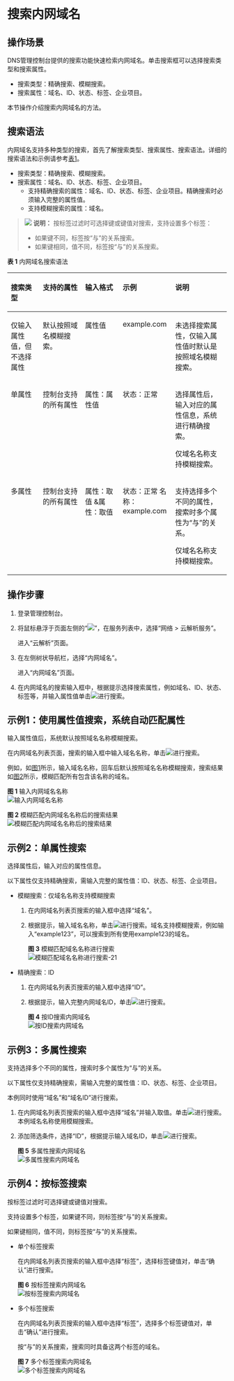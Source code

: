 # 搜索内网域名<a name="dns_usermanual_05045"></a>

## 操作场景<a name="section13668503717"></a>

DNS管理控制台提供的搜索功能快速检索内网域名。单击搜索框可以选择搜索类型和搜索属性。

-   搜索类型：精确搜索、模糊搜索。
-   搜索属性：域名、ID、状态、标签、企业项目。

本节操作介绍搜索内网域名的方法。

## 搜索语法<a name="section12532190182112"></a>

内网域名支持多种类型的搜索，首先了解搜索类型、搜索属性、搜索语法。详细的搜索语法和示例请参考[表1](#table145381755194911)。

-   搜索类型：精确搜索、模糊搜索。
-   搜索属性：域名、ID、状态、标签、企业项目。
    -   支持精确搜索的属性：域名、ID、状态、标签、企业项目。精确搜索时必须输入完整的属性值。
    -   支持模糊搜索的属性：域名。


>![](public_sys-resources/icon-note.gif) **说明：** 
>按标签过滤时可选择键或键值对搜索，支持设置多个标签：
>-   如果键不同，标签按“与”的关系搜索。
>-   如果键相同，值不同，标签按“与”的关系搜索。

**表 1**  内网域名搜索语法

<a name="table145381755194911"></a>
<table><thead align="left"><tr id="row1153820554493"><th class="cellrowborder" valign="top" width="14.5985401459854%" id="mcps1.2.6.1.1"><p id="p5538145512499"><a name="p5538145512499"></a><a name="p5538145512499"></a>搜索类型</p>
</th>
<th class="cellrowborder" valign="top" width="19.28807119288071%" id="mcps1.2.6.1.2"><p id="p1538455174913"><a name="p1538455174913"></a><a name="p1538455174913"></a>支持的属性</p>
</th>
<th class="cellrowborder" valign="top" width="17.16828317168283%" id="mcps1.2.6.1.3"><p id="p053855584917"><a name="p053855584917"></a><a name="p053855584917"></a>输入格式</p>
</th>
<th class="cellrowborder" valign="top" width="23.897610238976103%" id="mcps1.2.6.1.4"><p id="p155381655114917"><a name="p155381655114917"></a><a name="p155381655114917"></a>示例</p>
</th>
<th class="cellrowborder" valign="top" width="25.047495250474956%" id="mcps1.2.6.1.5"><p id="p953885584912"><a name="p953885584912"></a><a name="p953885584912"></a>说明</p>
</th>
</tr>
</thead>
<tbody><tr id="row6538105534919"><td class="cellrowborder" valign="top" width="14.5985401459854%" headers="mcps1.2.6.1.1 "><p id="p342815422499"><a name="p342815422499"></a><a name="p342815422499"></a>仅输入属性值，但不选择属性</p>
</td>
<td class="cellrowborder" valign="top" width="19.28807119288071%" headers="mcps1.2.6.1.2 "><p id="p89471417141114"><a name="p89471417141114"></a><a name="p89471417141114"></a>默认按照域名模糊搜索。</p>
</td>
<td class="cellrowborder" valign="top" width="17.16828317168283%" headers="mcps1.2.6.1.3 "><p id="p9538115518494"><a name="p9538115518494"></a><a name="p9538115518494"></a>属性值</p>
</td>
<td class="cellrowborder" valign="top" width="23.897610238976103%" headers="mcps1.2.6.1.4 "><p id="p98655613014"><a name="p98655613014"></a><a name="p98655613014"></a>example.com</p>
</td>
<td class="cellrowborder" valign="top" width="25.047495250474956%" headers="mcps1.2.6.1.5 "><p id="p35385556499"><a name="p35385556499"></a><a name="p35385556499"></a>未选择搜索属性，仅输入属性值时默认是按照域名模糊搜索。</p>
</td>
</tr>
<tr id="row8538455154915"><td class="cellrowborder" valign="top" width="14.5985401459854%" headers="mcps1.2.6.1.1 "><p id="p9538125514498"><a name="p9538125514498"></a><a name="p9538125514498"></a>单属性</p>
</td>
<td class="cellrowborder" valign="top" width="19.28807119288071%" headers="mcps1.2.6.1.2 "><p id="p1253885510491"><a name="p1253885510491"></a><a name="p1253885510491"></a>控制台支持的所有属性</p>
</td>
<td class="cellrowborder" valign="top" width="17.16828317168283%" headers="mcps1.2.6.1.3 "><p id="p353815510493"><a name="p353815510493"></a><a name="p353815510493"></a>属性：属性值</p>
</td>
<td class="cellrowborder" valign="top" width="23.897610238976103%" headers="mcps1.2.6.1.4 "><p id="p1953805519496"><a name="p1953805519496"></a><a name="p1953805519496"></a>状态：正常</p>
</td>
<td class="cellrowborder" valign="top" width="25.047495250474956%" headers="mcps1.2.6.1.5 "><p id="p8538855194914"><a name="p8538855194914"></a><a name="p8538855194914"></a>选择属性后，输入对应的属性信息，系统进行精确搜索。</p>
<p id="p83081220105318"><a name="p83081220105318"></a><a name="p83081220105318"></a>仅域名名称支持模糊搜索。</p>
</td>
</tr>
<tr id="row1053975524910"><td class="cellrowborder" valign="top" width="14.5985401459854%" headers="mcps1.2.6.1.1 "><p id="p1539455174912"><a name="p1539455174912"></a><a name="p1539455174912"></a>多属性</p>
</td>
<td class="cellrowborder" valign="top" width="19.28807119288071%" headers="mcps1.2.6.1.2 "><p id="p25391755164912"><a name="p25391755164912"></a><a name="p25391755164912"></a>控制台支持的所有属性</p>
</td>
<td class="cellrowborder" valign="top" width="17.16828317168283%" headers="mcps1.2.6.1.3 "><p id="p1753915558492"><a name="p1753915558492"></a><a name="p1753915558492"></a>属性：取值 &amp;属性：取值</p>
</td>
<td class="cellrowborder" valign="top" width="23.897610238976103%" headers="mcps1.2.6.1.4 "><p id="p7539165584913"><a name="p7539165584913"></a><a name="p7539165584913"></a>状态：正常 名称：example.com</p>
</td>
<td class="cellrowborder" valign="top" width="25.047495250474956%" headers="mcps1.2.6.1.5 "><p id="p653985594913"><a name="p653985594913"></a><a name="p653985594913"></a>支持选择多个不同的属性，搜索时多个属性为“与”的关系。</p>
<p id="p88471449125011"><a name="p88471449125011"></a><a name="p88471449125011"></a>仅域名名称支持模糊搜索。</p>
</td>
</tr>
</tbody>
</table>

## 操作步骤<a name="section16095210249"></a>

1.  登录管理控制台。
2.  将鼠标悬浮于页面左侧的“![](figures/service-list-11.jpg)”，在服务列表中，选择“网络  \> 云解析服务”。

    进入“云解析”页面。

3.  在左侧树状导航栏，选择“内网域名”。

    进入“内网域名”页面。


1.  在内网域名的搜索输入框中，根据提示选择搜索属性，例如域名、ID、状态、标签等，并输入属性值单击![](figures/02-18.png)进行搜索。

## 示例1：使用属性值搜索，系统自动匹配属性<a name="section573315272067"></a>

输入属性值后，系统默认按照域名名称模糊搜索。

在内网域名列表页面，搜索的输入框中输入域名名称，单击![](figures/02-19.png)进行搜索。

例如，如[图1](#fig185501838161012)所示，输入域名名称，回车后默认按照域名名称模糊搜索，搜索结果如[图2](#fig11797111133)所示，模糊匹配所有包含该名称的域名。

**图 1**  输入内网域名名称<a name="fig185501838161012"></a>  
![](figures/输入内网域名名称.png "输入内网域名名称")

**图 2**  模糊匹配内网域名名称后的搜索结果<a name="fig11797111133"></a>  
![](figures/模糊匹配内网域名名称后的搜索结果.png "模糊匹配内网域名名称后的搜索结果")

## 示例2：单属性搜索<a name="section17525129211"></a>

选择属性后，输入对应的属性信息。

以下属性仅支持精确搜索，需输入完整的属性值：ID、状态、标签、企业项目。

-   模糊搜索：仅域名名称支持模糊搜索
    1.  在内网域名列表页搜索的输入框中选择“域名”。
    2.  根据提示，输入域名名称，单击![](figures/02-20.png)进行搜索。域名支持模糊搜索，例如输入“example123”，可以搜索到所有使用example123的域名。

        **图 3**  模糊匹配域名名称进行搜索<a name="fig41114227202"></a>  
        ![](figures/模糊匹配域名名称进行搜索-21.png "模糊匹配域名名称进行搜索-21")


-   精确搜索：ID
    1.  在内网域名列表页搜索的输入框中选择“ID”。
    2.  根据提示，输入完整内网域名ID，单击![](figures/02-22.png)进行搜索。

        **图 4**  按ID搜索内网域名<a name="fig7201360288"></a>  
        ![](figures/按ID搜索内网域名.png "按ID搜索内网域名")



## 示例3：多属性搜索<a name="section17219145882217"></a>

支持选择多个不同的属性，搜索时多个属性为“与”的关系。

以下属性仅支持精确搜索，需输入完整的属性值：ID、状态、标签、企业项目。

本例同时使用“域名”和“域名ID”进行搜索。

1.  在内网域名列表页搜索的输入框中选择“域名”并输入取值。单击![](figures/02-23.png)进行搜索。本例域名名称使用模糊搜索。
2.  添加筛选条件，选择“ID”，根据提示输入域名ID，单击![](figures/02-24.png)进行搜索。

    **图 5**  多属性搜索内网域名<a name="fig619912112244"></a>  
    ![](figures/多属性搜索内网域名.png "多属性搜索内网域名")


## 示例4：按标签搜索<a name="section1820253574614"></a>

按标签过滤时可选择键或键值对搜索。

支持设置多个标签，如果键不同，则标签按“与”的关系搜索。

如果键相同，值不同，则标签按“与”的关系搜索。

-   单个标签搜索

    在内网域名列表页搜索的输入框中选择“标签”，选择标签键值对，单击“确认”进行搜索。

    **图 6**  按标签搜索内网域名<a name="fig13967171743616"></a>  
    ![](figures/按标签搜索内网域名.png "按标签搜索内网域名")

-   多个标签搜索

    在内网域名列表页搜索的输入框中选择“标签”，选择多个标签键值对，单击“确认”进行搜索。

    按“与”的关系搜索，搜索同时具备这两个标签的域名。

    **图 7**  多个标签搜索内网域名<a name="fig8485131383713"></a>  
    ![](figures/多个标签搜索内网域名.png "多个标签搜索内网域名")


